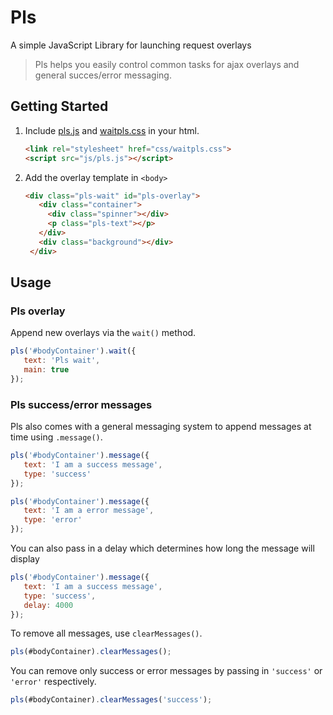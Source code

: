 Pls
=======

A simple JavaScript Library for launching request overlays

> Pls helps you easily control common tasks for ajax overlays and general succes/error messaging.

## Getting Started
1. Include [pls.js](https://github.com/hankthewhale/pls/blob/master/js/pls.js) and [waitpls.css](https://github.com/hankthewhale/pls/blob/master/css/waitpls.css) in your html. 
   ```html
   <link rel="stylesheet" href="css/waitpls.css">
   <script src="js/pls.js"></script>
   ```

2. Add the overlay template in ```<body>```
   ```html
   <div class="pls-wait" id="pls-overlay">
      <div class="container">
        <div class="spinner"></div>
        <p class="pls-text"></p>
      </div>
      <div class="background"></div>
    </div>
   ```

## Usage  
### Pls overlay
Append new overlays via the ```wait()``` method.
```js
pls('#bodyContainer').wait({
   text: 'Pls wait',
   main: true
});
```

### Pls success/error messages
  
Pls also comes with a general messaging system to append messages at time using ```.message()```.
```js
pls('#bodyContainer').message({
   text: 'I am a success message',
   type: 'success'
});

pls('#bodyContainer').message({
   text: 'I am a error message',
   type: 'error'
});
```

You can also pass in a delay which determines how long the message will display
```js
pls('#bodyContainer').message({
   text: 'I am a success message',
   type: 'success',
   delay: 4000
});
```

To remove all messages, use ```clearMessages()```.
```js
pls(#bodyContainer).clearMessages();
```

You can remove only success or error messages by passing in ```'success'``` or ```'error'``` respectively.
```js
pls(#bodyContainer).clearMessages('success');
```


